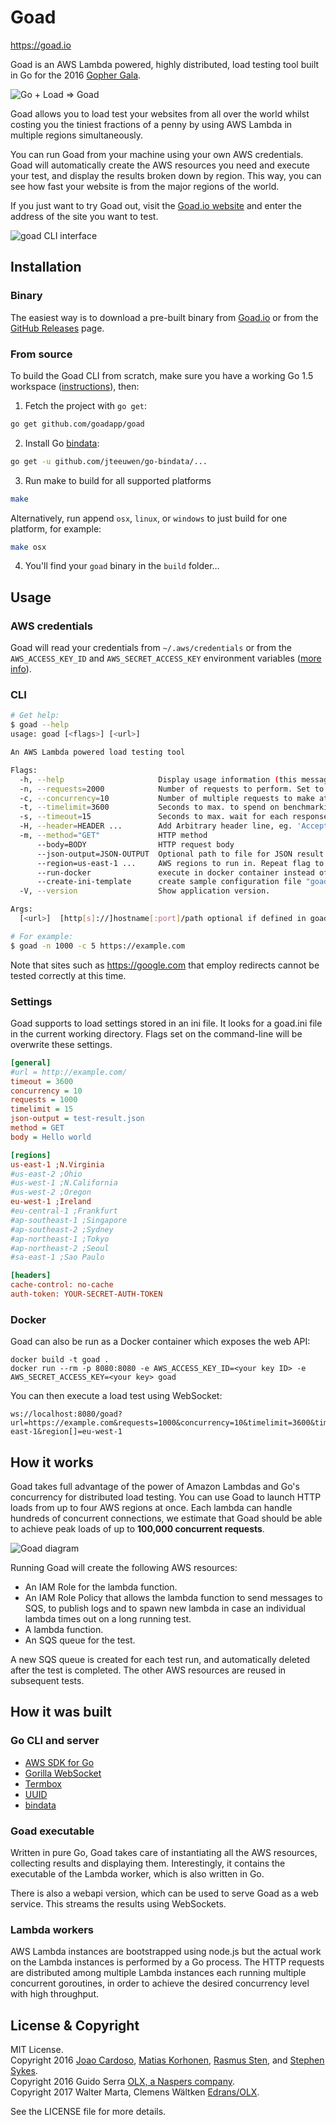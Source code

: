 # Goad

<https://goad.io>

Goad is an AWS Lambda powered, highly distributed,
load testing tool built in Go for the 2016 [Gopher Gala][].

![Go + Load ⇒ Goad](https://goad.io/assets/go-plus-load.png)

Goad allows you to load test your websites from all over the world whilst costing you the tiniest fractions of a penny by using AWS Lambda in multiple regions simultaneously.

You can run Goad from your machine using your own AWS credentials. Goad will automatically create the AWS resources you need and execute your test, and display the results broken down by region. This way, you can see how fast your website is from the major regions of the world.

If you just want to try Goad out, visit the [Goad.io website](https://goad.io) and enter the address of the site you want to test.

![goad CLI interface](https://goad.io/assets/cli.gif)

## Installation

### Binary

The easiest way is to download a pre-built binary from [Goad.io] or from the [GitHub Releases][] page.

### From source

To build the Goad CLI from scratch, make sure you have a working Go 1.5 workspace ([instructions](https://golang.org/doc/install)), then:


1. Fetch the project with `go get`:

  ```sh
  go get github.com/goadapp/goad
  ```

2. Install Go [bindata][]:

  ```sh
  go get -u github.com/jteeuwen/go-bindata/...
  ```

3. Run make to build for all supported platforms

  ```sh
  make
  ```

  Alternatively, run append `osx`, `linux`, or `windows` to just build for one platform, for example:

  ```sh
  make osx
  ```

4. You'll find your `goad` binary in the `build` folder…

## Usage

### AWS credentials

Goad will read your credentials from `~/.aws/credentials` or from the `AWS_ACCESS_KEY_ID` and `AWS_SECRET_ACCESS_KEY` environment variables ([more info](http://blogs.aws.amazon.com/security/post/Tx3D6U6WSFGOK2H/A-New-and-Standardized-Way-to-Manage-Credentials-in-the-AWS-SDKs)).

### CLI

```sh
# Get help:
$ goad --help
usage: goad [<flags>] [<url>]

An AWS Lambda powered load testing tool

Flags:
  -h, --help                     Display usage information (this message)
  -n, --requests=2000            Number of requests to perform. Set to 0 in combination with a specified timelimit allows for unlimited requests for the specified time.
  -c, --concurrency=10           Number of multiple requests to make at a time
  -t, --timelimit=3600           Seconds to max. to spend on benchmarking
  -s, --timeout=15               Seconds to max. wait for each response
  -H, --header=HEADER ...        Add Arbitrary header line, eg. 'Accept-Encoding: gzip' (repeatable)
  -m, --method="GET"             HTTP method
      --body=BODY                HTTP request body
      --json-output=JSON-OUTPUT  Optional path to file for JSON result storage
      --region=us-east-1 ...     AWS regions to run in. Repeat flag to run in more then one region. (repeatable)
      --run-docker               execute in docker container instead of aws lambda
      --create-ini-template      create sample configuration file "goad.ini" in current working directory
  -V, --version                  Show application version.

Args:
  [<url>]  [http[s]://]hostname[:port]/path optional if defined in goad.ini

# For example:
$ goad -n 1000 -c 5 https://example.com
```

Note that sites such as https://google.com that employ redirects cannot be tested correctly at this time.

### Settings

Goad supports to load settings stored in an ini file. It looks
for a goad.ini file in the current working directory. Flags set on the command-line will
be overwrite these settings.

```ini
[general]
#url = http://example.com/
timeout = 3600
concurrency = 10
requests = 1000
timelimit = 15
json-output = test-result.json
method = GET
body = Hello world

[regions]
us-east-1 ;N.Virginia
#us-east-2 ;Ohio
#us-west-1 ;N.California
#us-west-2 ;Oregon
eu-west-1 ;Ireland
#eu-central-1 ;Frankfurt
#ap-southeast-1 ;Singapore
#ap-southeast-2 ;Sydney
#ap-northeast-1 ;Tokyo
#ap-northeast-2 ;Seoul
#sa-east-1 ;Sao Paulo

[headers]
cache-control: no-cache
auth-token: YOUR-SECRET-AUTH-TOKEN
```

### Docker

Goad can also be run as a Docker container which exposes the web API:

    docker build -t goad .
    docker run --rm -p 8080:8080 -e AWS_ACCESS_KEY_ID=<your key ID> -e AWS_SECRET_ACCESS_KEY=<your key> goad

You can then execute a load test using WebSocket:

    ws://localhost:8080/goad?url=https://example.com&requests=1000&concurrency=10&timelimit=3600&timeout=15&region[]=us-east-1&region[]=eu-west-1

## How it works

Goad takes full advantage of the power of Amazon Lambdas and Go's concurrency for distributed load testing. You can use Goad to launch HTTP loads from up to four AWS regions at once. Each lambda can handle hundreds of concurrent connections, we estimate that Goad should be able to achieve peak loads of up to **100,000 concurrent requests**.

![Goad diagram](https://goad.io/assets/diagram.svg)

Running Goad will create the following AWS resources:

- An IAM Role for the lambda function.
- An IAM Role Policy that allows the lambda function to send messages to SQS, to publish logs and to spawn new lambda in case an individual lambda times out on a long running test.
- A lambda function.
- An SQS queue for the test.

A new SQS queue is created for each test run, and automatically deleted after the test is completed. The other AWS resources are reused in subsequent tests.

## How it was built

### Go CLI and server

* [AWS SDK for Go][]
* [Gorilla WebSocket][]
* [Termbox][]
* [UUID][]
* [bindata][]

### Goad executable

Written in pure Go, Goad takes care of instantiating all the AWS resources, collecting results and displaying them. Interestingly, it contains the executable of the Lambda worker, which is also written in Go.

There is also a webapi version, which can be used to serve Goad as a web service. This streams the results using WebSockets.

### Lambda workers

AWS Lambda instances are bootstrapped using node.js but the actual work on the Lambda instances is performed by a Go process. The HTTP
requests are distributed among multiple Lambda instances each running multiple concurrent goroutines, in order to achieve the desired
concurrency level with high throughput.

## License & Copyright

MIT License. <br/>
Copyright 2016 [Joao Cardoso][], [Matias Korhonen][], [Rasmus Sten][], and [Stephen Sykes][]. <br/>
Copyright 2016 Guido Serra [OLX, a Naspers company](http://joinolx.com). <br/>
Copyright 2017 Walter Marta, Clemens Wältken [Edrans/OLX](http://edrans.com).

See the LICENSE file for more details.

[Goad.io]: https://goad.io
[GitHub Releases]: https://github.com/gophergala2016/goad/releases

[AWS SDK for Go]: http://aws.amazon.com/sdk-for-go/
[Gorilla WebSocket]: https://github.com/gorilla/websocket
[Termbox]: https://github.com/nsf/termbox-go
[UUID]: https://github.com/satori/go.uuid
[bindata]: https://github.com/jteeuwen/go-bindata
[toml]: https://github.com/toml-lang/toml

[Gopher Gala]: http://gophergala.com/
[Joao Cardoso]: https://twitter.com/jcxplorer
[Matias Korhonen]: https://twitter.com/matiaskorhonen
[Rasmus Sten]: https://twitter.com/pajp
[Stephen Sykes]: https://twitter.com/sdsykes
